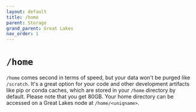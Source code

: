 ```yaml
---
layout: default
title: /home
parent: Storage
grand_parent: Great Lakes
nav_order: 1
---
```


# `/home`

`/home` comes second in terms of speed, but your data won't be purged like `/scratch`. It's a great option for your code and other development artifacts like pip or conda caches, which are stored in your `/home` directory by default. Please note that you get 80GB. Your home directory can be accessed on a Great Lakes node at `/home/<uniqname>`.
